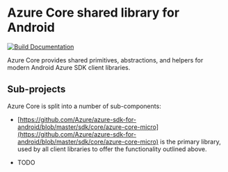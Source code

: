 # Azure Core shared library for Android

[![Build Documentation](https://img.shields.io/badge/documentation-published-blue.svg)](https://azure.github.io/azure-sdk-for-android)

Azure Core provides shared primitives, abstractions, and helpers for modern Android Azure SDK client libraries. 

## Sub-projects

Azure Core is split into a number of sub-components:

- [https://github.com/Azure/azure-sdk-for-android/blob/master/sdk/core/azure-core-micro](https://github.com/Azure/azure-sdk-for-android/blob/master/sdk/core/azure-core-micro) is the primary library, used by all client libraries to offer the functionality outlined above.

- TODO
